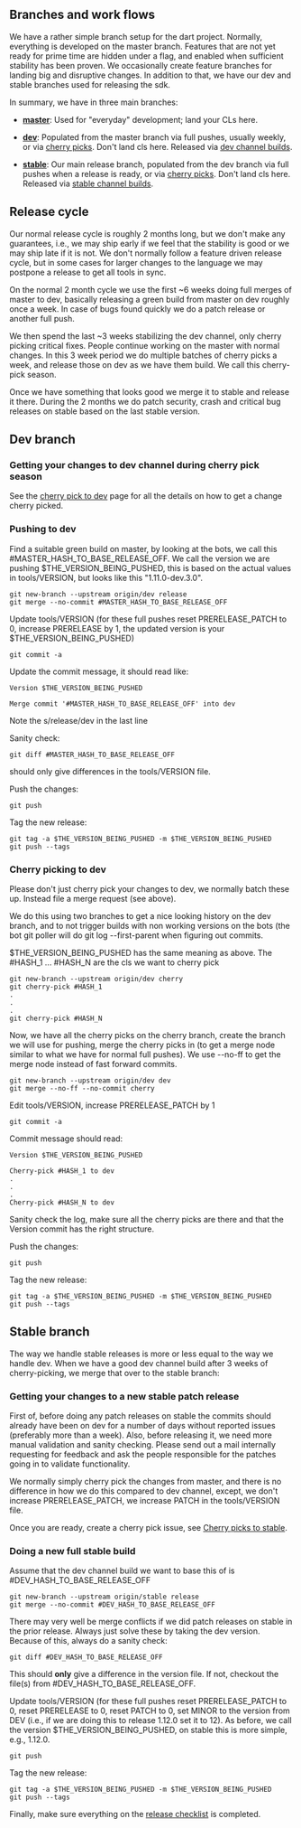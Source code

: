 ## Branches and work flows

We have a rather simple branch setup for the dart project. Normally, everything is developed on the master branch. Features that are not yet ready for prime time are hidden under a flag, and enabled when sufficient stability has been proven. We occasionally create feature branches for landing big and disruptive changes. In addition to that, we have our dev and stable branches used for releasing the sdk.

In summary, we have in three main branches:

   * **[master](https://github.com/dart-lang/sdk/blob/master/tools/VERSION)**:
     Used for "everyday" development; land your CLs here. 

   * **[dev](https://github.com/dart-lang/sdk/blob/dev/tools/VERSION)**:
     Populated from the master branch via full pushes, usually weekly, or via [cherry picks](https://github.com/dart-lang/sdk/wiki/Cherry-picks-to-dev-channel). Don't land cls here. Released via [dev channel builds](https://www.dartlang.org/install/archive#dev-channel).

   * **[stable](https://github.com/dart-lang/sdk/blob/stable/tools/VERSION)**:
     Our main release branch, populated from the dev branch via full pushes when a release is ready, or via [cherry picks](https://github.com/dart-lang/sdk/wiki/Cherry-picks-to-stable-channel). Don't land cls here. Released via [stable channel builds](https://www.dartlang.org/install/archive#stable-channel).


## Release cycle
Our normal release cycle is roughly 2 months long, but we don't make any guarantees, i.e., we may ship early if we feel that the stability is good or we may ship late if it is not. We don't normally follow a feature driven release cycle, but in some cases for larger changes to the language we may postpone a release to get all tools in sync.

On the normal 2 month cycle we use the first ~6 weeks doing full merges of master to dev, basically releasing a green build from master on dev roughly once a week. In case of bugs found quickly we do a patch release or another full push.

We then spend the last ~3 weeks stabilizing the dev channel, only cherry picking critical fixes. People continue working on the master with normal changes. In this 3 week period we do multiple batches of cherry picks a week, and release those on dev as we have them build. We call this cherry-pick season.

Once we have something that looks good we merge it to stable and release it there. During the 2 months we do patch security, crash and critical bug releases on stable based on the last stable version.

## Dev branch

### Getting your changes to dev channel during cherry pick season

See the [cherry pick to dev](https://github.com/dart-lang/sdk/wiki/Cherry-picks-to-dev-channel) page for all the details on how to get a change cherry picked.

### Pushing to dev
Find a suitable green build on master, by looking at the bots, we call this #MASTER_HASH_TO_BASE_RELEASE_OFF. We call the version we are pushing $THE_VERSION_BEING_PUSHED, this is based on the actual values in tools/VERSION, but looks like this "1.11.0-dev.3.0". 
```
git new-branch --upstream origin/dev release
git merge --no-commit #MASTER_HASH_TO_BASE_RELEASE_OFF
```
Update tools/VERSION (for these full pushes reset PRERELEASE_PATCH to 0, increase PRERELEASE by 1, the updated version is your $THE_VERSION_BEING_PUSHED)
```
git commit -a
```
Update the commit message, it should read like:
```
Version $THE_VERSION_BEING_PUSHED

Merge commit '#MASTER_HASH_TO_BASE_RELEASE_OFF' into dev
```
Note the s/release/dev in the last line

Sanity check:
```
git diff #MASTER_HASH_TO_BASE_RELEASE_OFF
```
should only give differences in the tools/VERSION file.

Push the changes:
```
git push
```
Tag the new release:
```
git tag -a $THE_VERSION_BEING_PUSHED -m $THE_VERSION_BEING_PUSHED
git push --tags
```

### Cherry picking to dev
Please don't just cherry pick your changes to dev, we normally batch these up. Instead file a merge request (see above).

We do this using two branches to get a nice looking history on the dev branch, and to not trigger builds with non working versions on the bots (the bot git poller will do git log --first-parent when figuring out commits.

$THE_VERSION_BEING_PUSHED has the same meaning as above. The #HASH_1 ... #HASH_N are the cls we want to cherry pick
```
git new-branch --upstream origin/dev cherry
git cherry-pick #HASH_1
.
.
.
git cherry-pick #HASH_N
```
Now, we have all the cherry picks on the cherry branch, create the branch we will use for pushing, merge the cherry picks in (to get a merge node similar to what we have for normal full pushes). We use --no-ff to get the merge node instead of fast forward commits.
```
git new-branch --upstream origin/dev dev
git merge --no-ff --no-commit cherry
```
Edit tools/VERSION, increase PRERELEASE_PATCH by 1
```
git commit -a
```
Commit message should read:
```
Version $THE_VERSION_BEING_PUSHED

Cherry-pick #HASH_1 to dev
.
.
.
Cherry-pick #HASH_N to dev
```
Sanity check the log, make sure all the cherry picks are there and that the Version commit has the right structure.

Push the changes:
```
git push
```

Tag the new release:
```
git tag -a $THE_VERSION_BEING_PUSHED -m $THE_VERSION_BEING_PUSHED
git push --tags
```
## Stable branch
The way we handle stable releases is more or less equal to the way we handle dev. When we have a good dev channel build after 3 weeks of cherry-picking, we merge that over to the stable branch:

### Getting your changes to a new stable patch release

First of, before doing any patch releases on stable the commits should already have been on dev for a number of days without reported issues (preferably more than a week). Also, before releasing it, we need more manual validation and sanity checking. Please send out a mail internally requesting for feedback and ask the people responsible for the patches going in to validate functionality.

We normally simply cherry pick the changes from master, and there is no difference in how we do this compared to dev channel, except, we don't increase PRERELEASE_PATCH, we increase PATCH in the tools/VERSION file.

Once you are ready, create a cherry pick issue, see [Cherry picks to stable](https://github.com/dart-lang/sdk/wiki/Cherry-picks-to-stable-channel).

### Doing a new full stable build
Assume that the dev channel build we want to base this of is #DEV_HASH_TO_BASE_RELEASE_OFF
```
git new-branch --upstream origin/stable release
git merge --no-commit #DEV_HASH_TO_BASE_RELEASE_OFF
```
There may very well be merge conflicts if we did patch releases on stable in the prior release. Always just solve these by taking the dev version. Because of this, always do a sanity check:
```
git diff #DEV_HASH_TO_BASE_RELEASE_OFF
```
This should **only** give a difference in the version file. If not, checkout the file(s) from #DEV_HASH_TO_BASE_RELEASE_OFF.

Update tools/VERSION (for these full pushes reset PRERELEASE_PATCH to 0, reset PRERELEASE to 0, reset PATCH to 0, set MINOR to the version from DEV (i.e., if we are doing this to release 1.12.0 set it to 12). As before, we call the version $THE_VERSION_BEING_PUSHED, on stable this is more simple, e.g., 1.12.0.

```
git push
```
Tag the new release:
```
git tag -a $THE_VERSION_BEING_PUSHED -m $THE_VERSION_BEING_PUSHED
git push --tags
```

Finally, make sure everything on the [release checklist](https://github.com/dart-lang/sdk/wiki/Release-checklist) is completed.
